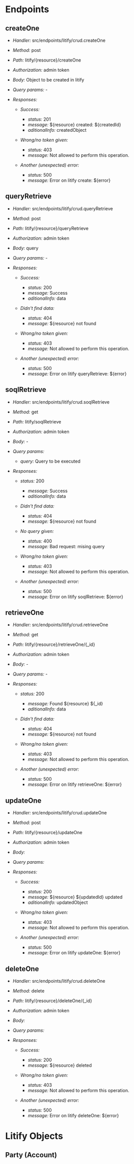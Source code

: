 # Endpoints

## createOne

- _Handler:_ src/endpoints/litify/crud.createOne
- _Method:_ post
- _Path:_ litify/{resource}/createOne
- _Authorization:_ admin token
- _Body:_ Object to be created in litify
- _Query params:_ -
- _Responses:_

  - _Success:_

    - _status:_ 201
    - _message:_ ${resource} created: ${createdId}
    - _aditionalInfo:_ createdObject

  - _Wrong/no token given:_

    - _status:_ 403
    - _message:_ Not allowed to perform this operation.

  - _Another (unexpected) error:_
    - _status:_ 500
    - _message:_ Error on litify create: \${error}

## queryRetrieve

- _Handler:_ src/endpoints/litify/crud.queryRetrieve
- _Method:_ post
- _Path:_ litify/{resource}/queryRetrieve
- _Authorization:_ admin token
- _Body:_ query
- _Query params:_ -
- _Responses:_

  - _Success:_

    - _status:_ 200
    - _message:_ Success
    - _aditionalInfo:_ data

  - _Didn't find data:_

    - _status:_ 404
    - _message:_ \${resource} not found

  - _Wrong/no token given:_

    - _status:_ 403
    - _message:_ Not allowed to perform this operation.

  - _Another (unexpected) error:_
    - _status:_ 500
    - _message:_ Error on litify queryRetrieve: \${error}

## soqlRetrieve

- _Handler:_ src/endpoints/litify/crud.soqlRetrieve
- _Method:_ get
- _Path:_ litify/soqlRetrieve
- _Authorization:_ admin token
- _Body:_ -
- _Query params:_
  - _query:_ Query to be executed
- _Responses:_

  - _status:_ 200

    - _message:_ Success
    - _aditionalInfo:_ data

  - _Didn't find data:_

    - _status:_ 404
    - _message:_ \${resource} not found

  - _No query given:_

    - _status:_ 400
    - _message:_ Bad request: mising query

  - _Wrong/no token given:_

    - _status:_ 403
    - _message:_ Not allowed to perform this operation.

  - _Another (unexpected) error:_
    - _status:_ 500
    - _message:_ Error on litify soqlRetrieve: \${error}

## retrieveOne

- _Handler:_ src/endpoints/litify/crud.retrieveOne
- _Method:_ get
- _Path:_ litify/{resource}/retrieveOne/{\_id}
- _Authorization:_ admin token
- _Body:_ -
- _Query params:_ -
- _Responses:_

  - _status:_ 200

    - _message:_ Found ${resource} ${\_id}
    - _aditionalInfo:_ data

  - _Didn't find data:_

    - _status:_ 404
    - _message:_ \${resource} not found

  - _Wrong/no token given:_

    - _status:_ 403
    - _message:_ Not allowed to perform this operation.

  - _Another (unexpected) error:_
    - _status:_ 500
    - _message:_ Error on litify retrieveOne: \${error}

## updateOne

- _Handler:_ src/endpoints/litify/crud.updateOne
- _Method:_ post
- _Path:_ litify/{resource}/updateOne
- _Authorization:_ admin token
- _Body:_
- _Query params:_
- _Responses:_

  - _Success:_

    - _status:_ 200
    - _message:_ ${resource} ${updatedId} updated
    - _aditionalInfo:_ updatedObject

  - _Wrong/no token given:_

    - _status:_ 403
    - _message:_ Not allowed to perform this operation.

  - _Another (unexpected) error:_
    - _status:_ 500
    - _message:_ Error on litify updateOne: \${error}

## deleteOne

- _Handler:_ src/endpoints/litify/crud.deleteOne
- _Method:_ delete
- _Path:_ litify/{resource}/deleteOne/{\_id}
- _Authorization:_ admin token
- _Body:_
- _Query params:_
- _Responses:_

  - _Success:_

    - _status:_ 200
    - _message:_ \${resource} deleted

  - _Wrong/no token given:_

    - _status:_ 403
    - _message:_ Not allowed to perform this operation.

  - _Another (unexpected) error:_
    - _status:_ 500
    - _message:_ Error on litify deleteOne: \${error}

# Litify Objects

## Party (Account)
